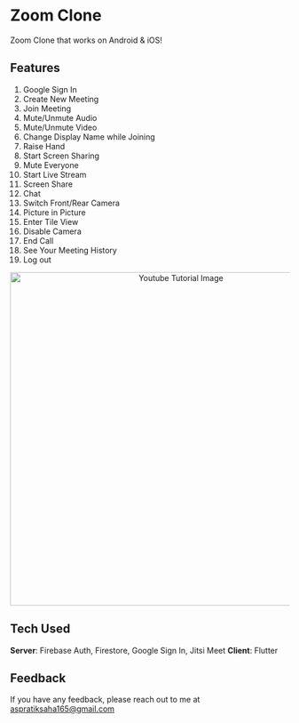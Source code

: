 # Zoom Clone

Zoom Clone that works on Android & iOS! 

## Features
1. Google Sign In
2. Create New Meeting
3. Join Meeting
4. Mute/Unmute Audio
5. Mute/Unmute Video
6. Change Display Name while Joining
7. Raise Hand
8. Start Screen Sharing
9. Mute Everyone
10. Start Live Stream
11. Screen Share
12. Chat
13. Switch Front/Rear Camera
14. Picture in Picture
15. Enter Tile View
16. Disable Camera
17. End Call
18. See Your Meeting History
19. Log out

<p align="center">
  <img width="600" src="https://github.com/RivaanRanawat/flutter-zoom-clone/blob/master/screenshot.png" alt="Youtube Tutorial Image">
</p>

## Tech Used
**Server**: Firebase Auth, Firestore, Google Sign In, Jitsi Meet
**Client**: Flutter
    
## Feedback

If you have any feedback, please reach out to me at aspratiksaha165@gmail.com


